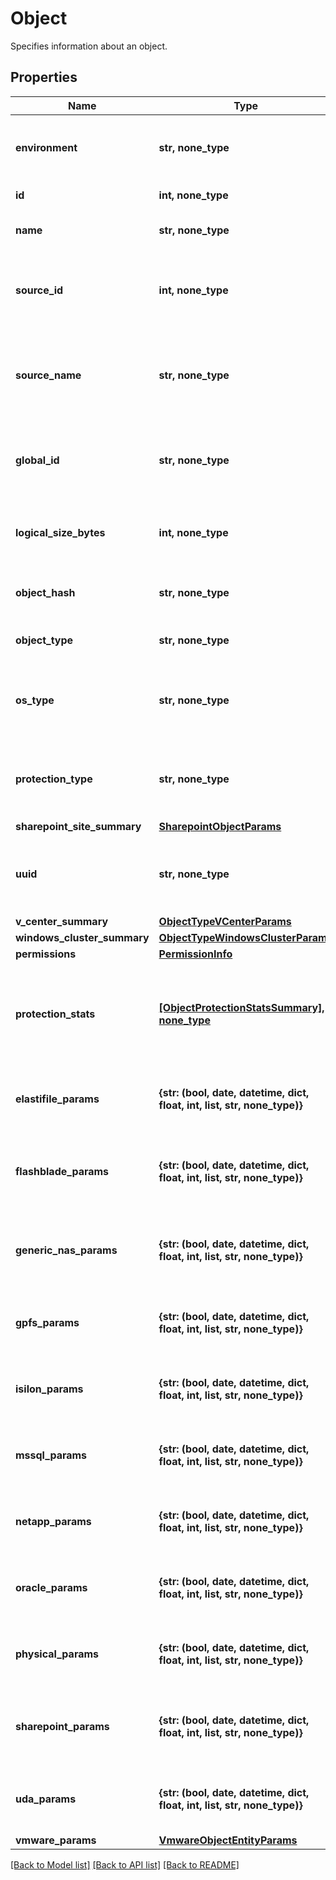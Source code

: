 # Object

Specifies information about an object.

## Properties
Name | Type | Description | Notes
------------ | ------------- | ------------- | -------------
**environment** | **str, none_type** | Specifies the environment of the object. | [optional] 
**id** | **int, none_type** | Specifies object id. | [optional] 
**name** | **str, none_type** | Specifies the name of the object. | [optional] 
**source_id** | **int, none_type** | Specifies registered source id to which object belongs. | [optional] 
**source_name** | **str, none_type** | Specifies registered source name to which object belongs. | [optional] 
**global_id** | **str, none_type** | Specifies the global id which is a unique identifier of the object. | [optional] 
**logical_size_bytes** | **int, none_type** | Specifies the logical size of object in bytes. | [optional] 
**object_hash** | **str, none_type** | Specifies the hash identifier of the object. | [optional] 
**object_type** | **str, none_type** | Specifies the type of the object. | [optional] 
**os_type** | **str, none_type** | Specifies the operating system type of the object. | [optional] 
**protection_type** | **str, none_type** | Specifies the protection type of the object if any. | [optional] 
**sharepoint_site_summary** | [**SharepointObjectParams**](SharepointObjectParams.md) |  | [optional] 
**uuid** | **str, none_type** | Specifies the uuid which is a unique identifier of the object. | [optional] 
**v_center_summary** | [**ObjectTypeVCenterParams**](ObjectTypeVCenterParams.md) |  | [optional] 
**windows_cluster_summary** | [**ObjectTypeWindowsClusterParams**](ObjectTypeWindowsClusterParams.md) |  | [optional] 
**permissions** | [**PermissionInfo**](PermissionInfo.md) |  | [optional] 
**protection_stats** | [**[ObjectProtectionStatsSummary], none_type**](ObjectProtectionStatsSummary.md) | Specifies the count and size of protected and unprotected objects for the size. | [optional] 
**elastifile_params** | **{str: (bool, date, datetime, dict, float, int, list, str, none_type)}** | Specifies the parameters for Elastifile object. | [optional] 
**flashblade_params** | **{str: (bool, date, datetime, dict, float, int, list, str, none_type)}** | Specifies the parameters for Flashblade object. | [optional] 
**generic_nas_params** | **{str: (bool, date, datetime, dict, float, int, list, str, none_type)}** | Specifies the parameters for GenericNas object. | [optional] 
**gpfs_params** | **{str: (bool, date, datetime, dict, float, int, list, str, none_type)}** | Specifies the parameters for GPFS object. | [optional] 
**isilon_params** | **{str: (bool, date, datetime, dict, float, int, list, str, none_type)}** | Specifies the parameters for Isilon object. | [optional] 
**mssql_params** | **{str: (bool, date, datetime, dict, float, int, list, str, none_type)}** | Specifies the parameters for Msssql object. | [optional] 
**netapp_params** | **{str: (bool, date, datetime, dict, float, int, list, str, none_type)}** | Specifies the parameters for NetApp object. | [optional] 
**oracle_params** | **{str: (bool, date, datetime, dict, float, int, list, str, none_type)}** | Specifies the parameters for Oracle object. | [optional] 
**physical_params** | **{str: (bool, date, datetime, dict, float, int, list, str, none_type)}** | Specifies the parameters for Physical object. | [optional] 
**sharepoint_params** | **{str: (bool, date, datetime, dict, float, int, list, str, none_type)}** | Specifies the parameters for Sharepoint object. | [optional] 
**uda_params** | **{str: (bool, date, datetime, dict, float, int, list, str, none_type)}** | Specifies the parameters for UDA object. | [optional] 
**vmware_params** | [**VmwareObjectEntityParams**](VmwareObjectEntityParams.md) |  | [optional] 

[[Back to Model list]](../README.md#documentation-for-models) [[Back to API list]](../README.md#documentation-for-api-endpoints) [[Back to README]](../README.md)


